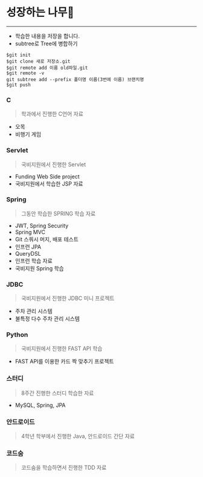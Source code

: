 # 성장하는 나무:deciduous_tree:

---

- 학습한 내용을 저장을 합니다.
- subtree로 Tree에 병합하기

```git
$git init
$git clone 새로 저장소.git
$git remote add 이름 old파일.git
$git remote -v
git subtree add --prefix 폴더명 이름(3번에 이름) 브랜치명
$git push
```


### C
> 학과에서 진행한 C언어 자료
- 오목
- 비행기 게임

### Servlet
> 국비지원에서 진행한 Servlet
- Funding Web Side project
- 국비지원에서 학습한 JSP 자료

###  Spring 
> 그동안 학습한 SPRING 학습 자료
- JWT, Spring Security
- Spring MVC
- Git 스쿼시 머지, 배포 테스트
- 인프런 JPA
- QueryDSL
- 인프런 학습 자료
- 국비지원 Spring 학습

### JDBC 
> 국비지원에서 진행한 JDBC 미니 프로젝트
- 주차 관리 시스템
- 불특정 다수 주차 관리 시스템


### Python
> 국비지원에서 진행한 FAST API 학습
- FAST API를 이용한 카드 짝 맞추기 프로젝트

### 스터디
> 8주간 진행한 스터디 학습한 자료
- MySQL, Spring, JPA

### 안드로이드
> 4학년 학부에서 진행한 Java, 안드로이드 간단 자료

### 코드숨
> 코드숨을 학습하면서 진행한 TDD 자료
